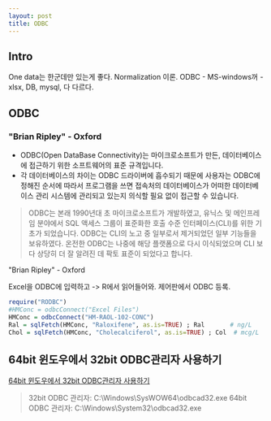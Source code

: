 ```yaml
---
layout: post
title: ODBC
---
```



## Intro
One data는 한군데만 있는게 좋다. Normalization 이론.
ODBC - MS-windows꺼 - xlsx, DB, mysql, 다 다르다.

## ODBC
### "Brian Ripley" - Oxford

* ODBC(Open DataBase Connectivity)는 마이크로소프트가 만든, 데이터베이스에 접근하기 위한 소프트웨어의 표준 규격입니다.
* 각 데이터베이스의 차이는 ODBC 드라이버에 흡수되기 때문에 사용자는 ODBC에 정해진 순서에 따라서 프로그램을 쓰면 접속처의 데이터베이스가 어떠한 데이터베이스 관리 시스템에 관리되고 있는지 의식할 필요 없이 접근할 수 있습니다.

> ODBC는 본래 1990년대 초 마이크로소프트가 개발하였고, 유닉스 및 메인프레임 분야에서 SQL 액세스 그룹이 표준화한 호출 수준 인터페이스(CLI)를 위한 기초가 되었습니다. ODBC는 CLI의 노고 중 일부로서 제거되었던 일부 기능들을 보유하였다. 온전한 ODBC는 나중에 해당 플랫폼으로 다시 이식되었으며 CLI 보다 상당히 더 잘 알려진 데 팍토 표준이 되었다고 합니다.

"Brian Ripley" - Oxford

Excel을 ODBC에 입력하고 -> R에서 읽어들어와.
제어판에서 ODBC 등록.

```r
require("RODBC")
#HMConc = odbcConnect("Excel Files")
HMConc = odbcConnect("HM-RAOL-102-CONC")
Ral = sqlFetch(HMConc, "Raloxifene", as.is=TRUE) ; Ral       # ng/L
Chol = sqlFetch(HMConc, "Cholecalciferol", as.is=TRUE) ; Col  # mcg/L
```

## 64bit 윈도우에서 32bit ODBC관리자 사용하기
[64bit 윈도우에서 32bit ODBC관리자 사용하기](http://garangb.tumblr.com/post/32380544466/64bit-%EC%9C%88%EB%8F%84%EC%9A%B0%EC%97%90%EC%84%9C-32bit-odbc%EA%B4%80%EB%A6%AC%EC%9E%90-%EC%82%AC%EC%9A%A9%ED%95%98%EA%B8%B0)

> 32bit ODBC 관리자: C:\Windows\SysWOW64\odbcad32.exe
> 64bit ODBC 관리자: C:\Windows\System32\odbcad32.exe
